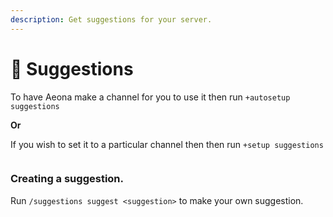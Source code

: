 ```yaml
---
description: Get suggestions for your server.
---
```


# 💬 Suggestions

To have Aeona make a channel for you to use it then run `+autosetup suggestions`&#x20;

**Or**&#x20;

If you wish to set it to a particular channel then then run `+setup suggestions`

<figure><img src="https://media.discordapp.net/attachments/1062757801832742923/1063121473436389467/image.png" alt=""><figcaption></figcaption></figure>

### Creating a suggestion.

Run `/suggestions suggest <suggestion>` to make your own suggestion.

<figure><img src="https://media.discordapp.net/attachments/1063121385230176369/1063122278214275176/image.png" alt=""><figcaption></figcaption></figure>

